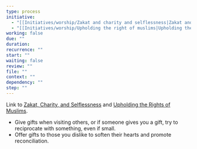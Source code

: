 ```yaml
---
type: process
initiative:
  - "[[Initiatives/worship/Zakat and charity and selflessness|Zakat and charity and selflessness]]"
  - "[[Initiatives/worship/Upholding the right of muslims|Upholding the right of muslims]]"
working: false
due: ""
duration: 
recurrence: ""
start: ""
waiting: false
review: ""
file: ""
context: ""
dependency: ""
step: ""
---
```


Link to [Zakat, Charity, and Selflessness](Initiatives/worship/Zakat%20and%20charity%20and%20selflessness.md) and [Upholding the Rights of Muslims](Initiatives/worship/Upholding%20the%20right%20of%20muslims.md).  

* Give gifts when visiting others, or if someone gives you a gift, try to reciprocate with something, even if small.  
* Offer gifts to those you dislike to soften their hearts and promote reconciliation.  
